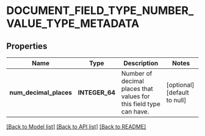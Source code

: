 # DOCUMENT_FIELD_TYPE_NUMBER_VALUE_TYPE_METADATA

## Properties
Name | Type | Description | Notes
------------ | ------------- | ------------- | -------------
**num_decimal_places** | **INTEGER_64** | Number of decimal places that values for this field type can have. | [optional] [default to null]

[[Back to Model list]](../README.md#documentation-for-models) [[Back to API list]](../README.md#documentation-for-api-endpoints) [[Back to README]](../README.md)


